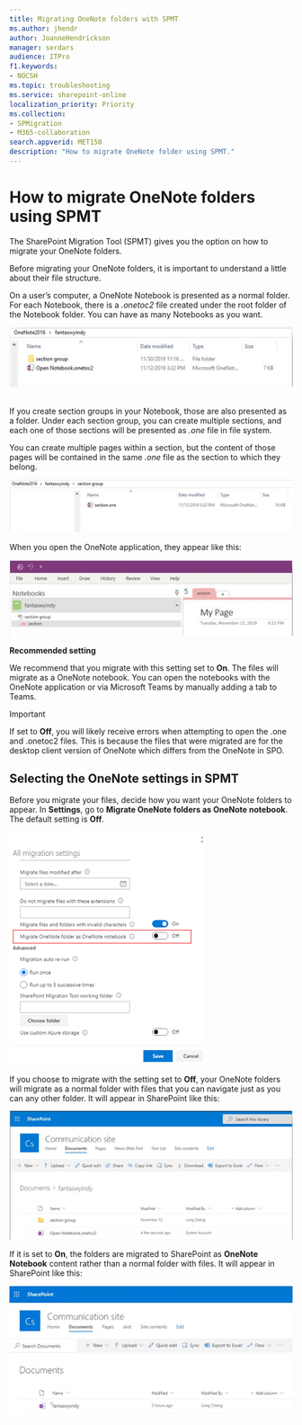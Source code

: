 ```yaml
---
title: Migrating OneNote folders with SPMT
ms.author: jhendr
author: JoanneHendrickson
manager: serdars
audience: ITPro
f1.keywords:
- NOCSH
ms.topic: troubleshooting
ms.service: sharepoint-online
localization_priority: Priority
ms.collection: 
- SPMigration
- M365-collaboration
search.appverid: MET150
description: "How to migrate OneNote folder using SPMT."
---
```


# How to migrate OneNote folders using SPMT

The SharePoint Migration Tool (SPMT) gives you the option on how to migrate your OneNote folders.  

Before migrating your OneNote folders, it is important to understand a little about their file structure.  

On a user’s computer, a OneNote Notebook is presented as a normal folder. For each Notebook, there is a *.onetoc2* file created under the root folder of the Notebook folder. You can have as many Notebooks as you want.

![OneNote migration setting](media/onenote-file-1.png)</br></br>

If you create section groups in your Notebook, those are also presented as a folder. Under each section group, you can create multiple sections, and each one of those sections will be presented as *.one* file in file system. 

You can create multiple pages within a section, but the content of those pages will be contained in the same *.one* file as the section to which they belong.

![OneNote migration setting](media/onenote-file-2.png)

When you open the OneNote application, they appear like this:

![OneNote migration setting](media/onenote-file-3.png)

**Recommended setting**

We recommend that you migrate with this setting set to **On**. The files will migrate as a OneNote notebook. You can open the notebooks with the OneNote application or via Microsoft Teams by manually adding a tab to Teams.

> [!IMPORTANT]
> If set to **Off**, you will likely receive errors when attempting to open the .one and .onetoc2 files. This is because the files that were migrated are for the desktop client version of OneNote which differs from the OneNote in SPO.

## Selecting the OneNote settings in SPMT

Before you migrate your files, decide how you want your OneNote folders to appear. In **Settings**, go to **Migrate OneNote folders as OneNote notebook**. The default setting is **Off**.

![OneNote migration setting](media/onenote-settings.png)

If you choose to migrate with the setting set to **Off**, your OneNote folders will migrate as a normal folder with files that you can navigate just as you can any other folder.  It will appear in SharePoint like this:

![OneNote migration setting](media/onenote-file-4.png)

If it is set to **On**, the folders are migrated to SharePoint as **OneNote Notebook** content rather than a normal folder with files. It will appear in SharePoint like this:

![OneNote migration setting](media/onenote-file-5.png)
